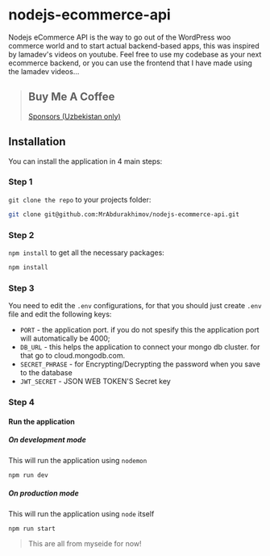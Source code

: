 # nodejs-ecommerce-api

Nodejs eCommerce API is the way to go out of the WordPress woo commerce world and to start actual backend-based apps, this was inspired by lamadev's videos on youtube. Feel free to use my codebase as your next ecommerce backend, or you can use the frontend that I have made using the lamadev videos...

> ## Buy Me A Coffee
> [Sponsors (Uzbekistan only)](https://payme.uz/@codeflow)

## Installation

You can install the application in 4 main steps:

### Step 1

`git clone the repo` to your projects folder:

```bash
git clone git@github.com:MrAbdurakhimov/nodejs-ecommerce-api.git
```

### Step 2

`npm install` to get all the necessary packages:

```bash
npm install
```

### Step 3

You need to edit the `.env` configurations, for that you should just create `.env` file and edit the following keys:

- `PORT` - the application port. if you do not spesify this the application port will automatically be 4000;
- `DB_URL` - this helps the application to connect your mongo db cluster. for that go to cloud.mongodb.com.
- `SECRET_PHRASE` - for Encrypting/Decrypting the password when you save to the database
- `JWT_SECRET` - JSON WEB TOKEN'S Secret key

### Step 4

#### Run the application

##### On development mode

This will run the application using `nodemon`

```bash
npm run dev
```

##### On production mode

This will run the application using `node` itself

```bash
npm run start
```

> This are all from myseide for now!
